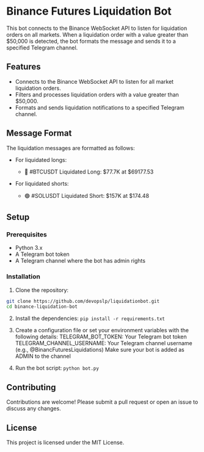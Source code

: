 # Binance Futures Liquidation Bot

This bot connects to the Binance WebSocket API to listen for liquidation orders on all markets. When a liquidation order with a value greater than $50,000 is detected, the bot formats the message and sends it to a specified Telegram channel.

## Features

- Connects to the Binance WebSocket API to listen for all market liquidation orders.
- Filters and processes liquidation orders with a value greater than $50,000.
- Formats and sends liquidation notifications to a specified Telegram channel.

## Message Format

The liquidation messages are formatted as follows:

- For liquidated longs:

    - 🔴 #BTCUSDT Liquidated Long: $77.7K at $69177.53

- For liquidated shorts:
    - 🟢 #SOLUSDT Liquidated Short: $157K at $174.48


## Setup

### Prerequisites

- Python 3.x
- A Telegram bot token
- A Telegram channel where the bot has admin rights

### Installation

1. Clone the repository:
 ```bash
 git clone https://github.com/devopslp/liquidationbot.git
 cd binance-liquidation-bot
 ```

2. Install the dependencies:
 ```pip install -r requirements.txt```

3. Create a configuration file or set your environment variables with the following details:
 TELEGRAM_BOT_TOKEN: Your Telegram bot token
 TELEGRAM_CHANNEL_USERNAME: Your Telegram channel username (e.g., @BinancFuturesLiquidations)
 Make sure your bot is added as ADMIN to the channel

4. Run the bot script:
 ```python bot.py```

## Contributing

Contributions are welcome! Please submit a pull request or open an issue to discuss any changes.

## License

This project is licensed under the MIT License.


